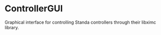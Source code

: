 # ControllerGUI
Graphical interface for controlling Standa controllers through their libximc library. 
